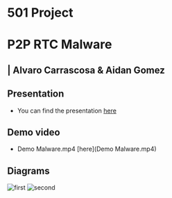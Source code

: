 # 501 Project
# P2P RTC Malware 
## | Alvaro Carrascosa & Aidan Gomez
## Presentation
 - You can find the presentation [here](https://docs.google.com/presentation/d/172e0TQYKG9e2lxGtp5YXmFnBki4YkVWDc0HZuaKSB7s/edit#slide=id.p)
## Demo video
 - Demo Malware.mp4 [here](Demo Malware.mp4)
## Diagrams
![first](https://user-images.githubusercontent.com/44831139/145478465-a4a7976a-c445-465e-b2aa-34952987cb03.jpg)
![second](https://user-images.githubusercontent.com/44831139/145478485-77f89ad6-b8a0-4456-93b4-dd6f7525e5ff.jpg)
